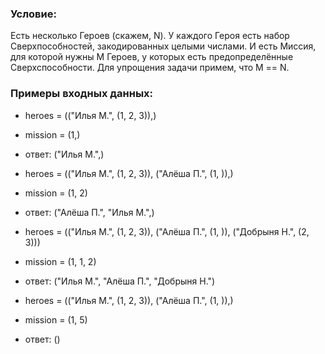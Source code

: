 ### Условие:
Есть несколько Героев (скажем, N). У каждого Героя есть набор Сверхпособностей, закодированных целыми числами. И есть Миссия, для
которой нужны M Героев, у которых есть предопределённые Сверхспособности. Для упрощения задачи примем, что M == N.

### Примеры входных данных:
- heroes = (("Илья М.", (1, 2, 3)),)
- mission = (1,)
- ответ: ("Илья М.",)


- heroes = (("Илья М.", (1, 2, 3)), ("Алёша П.", (1, )),)
- mission = (1, 2)
- ответ: ("Алёша П.", "Илья М.",)


- heroes = (("Илья М.", (1, 2, 3)), ("Алёша П.", (1, )), ("Добрыня Н.", (2, 3)))
- mission = (1, 1, 2)
- ответ: ("Илья М.", "Алёша П.", "Добрыня Н.")


- heroes = (("Илья М.", (1, 2, 3)), ("Алёша П.", (1, )),)
- mission = (1, 5)
- ответ: ()